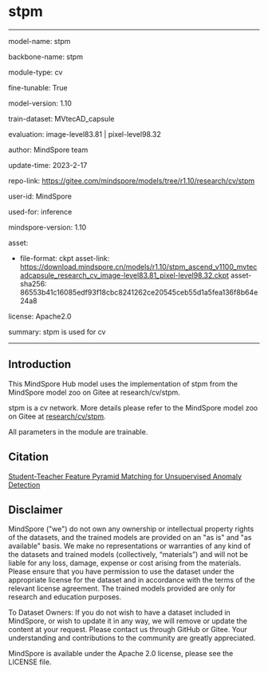 # stpm

---

model-name: stpm

backbone-name: stpm

module-type: cv

fine-tunable: True

model-version: 1.10

train-dataset: MVtecAD_capsule

evaluation: image-level83.81 | pixel-level98.32

author: MindSpore team

update-time: 2023-2-17

repo-link: <https://gitee.com/mindspore/models/tree/r1.10/research/cv/stpm>

user-id: MindSpore

used-for: inference

mindspore-version: 1.10

asset:

-
    file-format: ckpt
    asset-link: <https://download.mindspore.cn/models/r1.10/stpm_ascend_v1100_mvtecadcapsule_research_cv_image-level83.81_pixel-level98.32.ckpt>
    asset-sha256: 86553b41c16085edf93f18cbc8241262ce20545ceb55d1a5fea136f8b64e24a8

license: Apache2.0

summary: stpm is used for cv

---

## Introduction

This MindSpore Hub model uses the implementation of stpm from the MindSpore model zoo on Gitee at research/cv/stpm.

stpm is a cv network. More details please refer to the MindSpore model zoo on Gitee at [research/cv/stpm](https://gitee.com/mindspore/models/blob/r1.10/research/cv/stpm/README.md).

All parameters in the module are trainable.

## Citation

[Student-Teacher Feature Pyramid Matching for Unsupervised Anomaly Detection](https://arxiv.org/pdf/2103.04257v2.pdf)

## Disclaimer

MindSpore ("we") do not own any ownership or intellectual property rights of the datasets, and the trained models are provided on an "as is" and "as available" basis. We make no representations or warranties of any kind of the datasets and trained models (collectively, “materials”) and will not be liable for any loss, damage, expense or cost arising from the materials. Please ensure that you have permission to use the dataset under the appropriate license for the dataset and in accordance with the terms of the relevant license agreement. The trained models provided are only for research and education purposes.

To Dataset Owners: If you do not wish to have a dataset included in MindSpore, or wish to update it in any way, we will remove or update the content at your request. Please contact us through GitHub or Gitee. Your understanding and contributions to the community are greatly appreciated.

MindSpore is available under the Apache 2.0 license, please see the LICENSE file.
